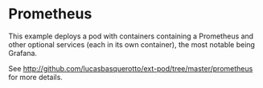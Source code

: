 # Prometheus

This example deploys a pod with containers containing a Prometheus and other optional services (each in its own container), the most notable being Grafana.

See http://github.com/lucasbasquerotto/ext-pod/tree/master/prometheus for more details.
